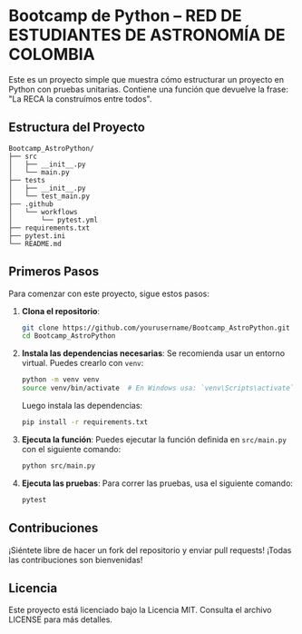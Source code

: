 # Bootcamp de Python – RED DE ESTUDIANTES DE ASTRONOMÍA DE COLOMBIA

Este es un proyecto simple que muestra cómo estructurar un proyecto en Python con pruebas unitarias. Contiene una función que devuelve la frase: "La RECA la construímos entre todos".


## Estructura del Proyecto

```
Bootcamp_AstroPython/
├── src
│   ├── __init__.py
│   └── main.py
├── tests
│   ├── __init__.py
│   └── test_main.py
├── .github
│   └── workflows
│       └── pytest.yml
├── requirements.txt
├── pytest.ini
└── README.md
```

## Primeros Pasos

Para comenzar con este proyecto, sigue estos pasos:

1. **Clona el repositorio**:
   ```bash
   git clone https://github.com/yourusername/Bootcamp_AstroPython.git
   cd Bootcamp_AstroPython

   ```

2. **Instala las dependencias necesarias**:
   Se recomienda usar un entorno virtual. Puedes crearlo con `venv`:
   ```bash
   python -m venv venv
   source venv/bin/activate  # En Windows usa: `venv\Scripts\activate`
   ```
   Luego instala las dependencias:
   ```bash
   pip install -r requirements.txt
   ```

3. **Ejecuta la función**:
   Puedes ejecutar la función definida en `src/main.py`  con el siguiente comando: 
   ```bash
   python src/main.py
   ```

4. **Ejecuta las pruebas**:
   Para correr las pruebas, usa el siguiente comando:
   ```bash
   pytest
   ```

## Contribuciones

¡Siéntete libre de hacer un fork del repositorio y enviar pull requests! ¡Todas las contribuciones son bienvenidas!
## Licencia

Este proyecto está licenciado bajo la Licencia MIT. Consulta el archivo LICENSE para más detalles.

